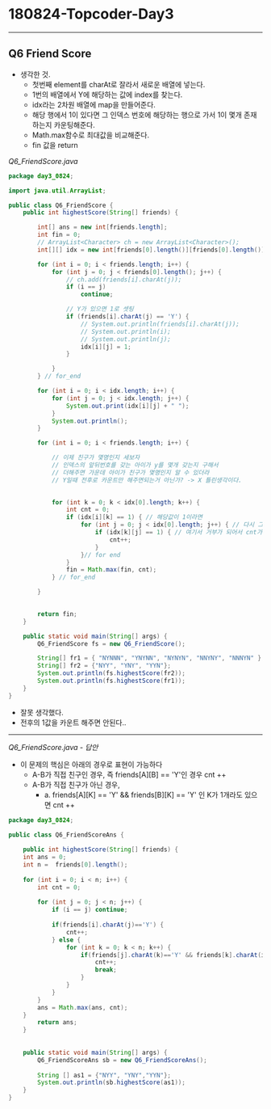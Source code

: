 # 180824-Topcoder-Day3

---

## Q6 Friend Score

* 생각한 것.
  * 첫번째 element를 charAt로 잘라서 새로운 배열에 넣는다.
  * 1번의 배열에서 Y에 해당하는 값에 index를 찾는다.
  * idx라는 2차원 배열에 map을 만들어준다.
  * 해당 행에서 1이 있다면 그 인덱스 번호에 해당하는 행으로 가서 1이 몇개 존재하는지 카운팅해준다.
  *  Math.max함수로 최대값을 비교해준다.
  * fin 값을 return

*Q6_FriendScore.java*

```java
package day3_0824;

import java.util.ArrayList;

public class Q6_FriendScore {
	public int highestScore(String[] friends) {

		int[] ans = new int[friends.length];
		int fin = 0;
		// ArrayList<Character> ch = new ArrayList<Character>();
		int[][] idx = new int[friends[0].length()][friends[0].length()];

		for (int i = 0; i < friends.length; i++) {
			for (int j = 0; j < friends[0].length(); j++) {
				// ch.add(friends[i].charAt(j));
				if (i == j)
					continue;

				// Y가 있으면 1로 셋팅
				if (friends[i].charAt(j) == 'Y') {
					// System.out.println(friends[i].charAt(j));
					// System.out.println(i);
					// System.out.println(j);
					idx[i][j] = 1;
				}

			}
		} // for_end

		for (int i = 0; i < idx.length; i++) {
			for (int j = 0; j < idx.length; j++) {
				System.out.print(idx[i][j] + " ");
			}
			System.out.println();
		}

		for (int i = 0; i < friends.length; i++) {

			// 이제 친구가 몇명인지 세보자
			// 인덱스의 앞뒤번호를 갖는 아이가 y를 몇개 갖는지 구해서
			// 더해주면 가운데 아이가 친구가 몇명인지 알 수 있더라
			// Y일때 전후로 카운트만 해주면되는거 아닌가? -> X 틀린생각이다.
			

			for (int k = 0; k < idx[0].length; k++) {
				int cnt = 0;
				if (idx[i][k] == 1) { // 해당값이 1이라면
					for (int j = 0; j < idx[0].length; j++) { // 다시 그 인덱스 순서의 열로 가서 1의 개수를 세어준다..
						if (idx[k][j] == 1) { // 여기서 거부가 되어서 cnt가 세어지지 않는다.
							cnt++;
						} 
					}// for end
				}
				fin = Math.max(fin, cnt);
			} // for_end

		}

		
		return fin;
	}

	public static void main(String[] args) {
		Q6_FriendScore fs = new Q6_FriendScore();

		String[] fr1 = { "NYNNN", "YNYNN", "NYNYN", "NNYNY", "NNNYN" };
		String[] fr2 = {"NYY", "YNY", "YYN"};
		System.out.println(fs.highestScore(fr2));
		System.out.println(fs.highestScore(fr1));
	}
}

```

* 잘못 생각했다.
* 전후의 1값을 카운트 해주면 안된다..

---

*Q6_FriendScore.java - 답안*

* 이 문제의 핵심은 아래의 경우로 표현이 가능하다
  * A-B가 직접 친구인 경우, 즉 friends\[A][B] == 'Y'인 경우 cnt ++
  * A-B가 직접 친구가 아닌 경우,
    * a. friends\[A][K] == 'Y' && friends\[B][K] == 'Y' 인 K가 1개라도 있으면 cnt ++

```java
package day3_0824;	

public class Q6_FriendScoreAns {
	
	public int highestScore(String[] friends) {
	int ans = 0;
	int n =  friends[0].length();
	
	for (int i = 0; i < n; i++) {
		int cnt = 0;
		
		for (int j = 0; j < n; j++) {
			if (i == j) continue;
			
			if(friends[i].charAt(j)=='Y') {
				cnt++;
			} else {
				for (int k = 0; k < n; k++) {
					if(friends[j].charAt(k)=='Y' && friends[k].charAt(i) == 'Y') {
						cnt++;
						break;
					}
				}
			}
		}
		ans = Math.max(ans, cnt);
	}
		return ans;
	}
	
	
	public static void main(String[] args) {
		Q6_FriendScoreAns sb = new Q6_FriendScoreAns();
		
		String [] as1 = {"NYY", "YNY","YYN"};
		System.out.println(sb.highestScore(as1));
	}
}
```

